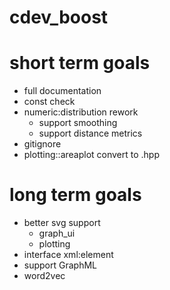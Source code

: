 # cdev_boost

# short term goals
- full documentation
- const check
- numeric:distribution rework
   - support smoothing
   - support distance metrics
- gitignore
- plotting::areaplot convert to .hpp


# long term goals
- better svg support
   - graph_ui
   - plotting
- interface xml:element
- support GraphML
- word2vec
